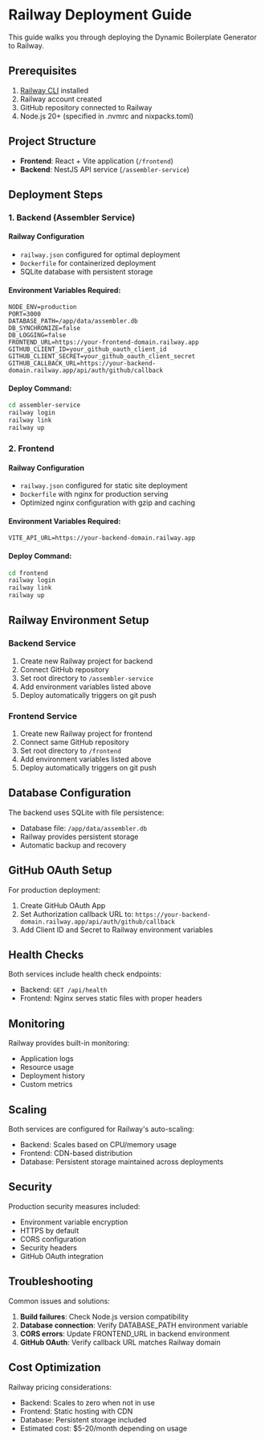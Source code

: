 # Railway Deployment Guide

This guide walks you through deploying the Dynamic Boilerplate Generator to Railway.

## Prerequisites

1. [Railway CLI](https://docs.railway.app/develop/cli) installed
2. Railway account created
3. GitHub repository connected to Railway
4. Node.js 20+ (specified in .nvmrc and nixpacks.toml)

## Project Structure

- **Frontend**: React + Vite application (`/frontend`)
- **Backend**: NestJS API service (`/assembler-service`)

## Deployment Steps

### 1. Backend (Assembler Service)

#### Railway Configuration
- `railway.json` configured for optimal deployment
- `Dockerfile` for containerized deployment
- SQLite database with persistent storage

#### Environment Variables Required:
```env
NODE_ENV=production
PORT=3000
DATABASE_PATH=/app/data/assembler.db
DB_SYNCHRONIZE=false
DB_LOGGING=false
FRONTEND_URL=https://your-frontend-domain.railway.app
GITHUB_CLIENT_ID=your_github_oauth_client_id
GITHUB_CLIENT_SECRET=your_github_oauth_client_secret
GITHUB_CALLBACK_URL=https://your-backend-domain.railway.app/api/auth/github/callback
```

#### Deploy Command:
```bash
cd assembler-service
railway login
railway link
railway up
```

### 2. Frontend

#### Railway Configuration
- `railway.json` configured for static site deployment
- `Dockerfile` with nginx for production serving
- Optimized nginx configuration with gzip and caching

#### Environment Variables Required:
```env
VITE_API_URL=https://your-backend-domain.railway.app
```

#### Deploy Command:
```bash
cd frontend
railway login
railway link
railway up
```

## Railway Environment Setup

### Backend Service
1. Create new Railway project for backend
2. Connect GitHub repository
3. Set root directory to `/assembler-service`
4. Add environment variables listed above
5. Deploy automatically triggers on git push

### Frontend Service
1. Create new Railway project for frontend
2. Connect same GitHub repository
3. Set root directory to `/frontend`
4. Add environment variables listed above
5. Deploy automatically triggers on git push

## Database Configuration

The backend uses SQLite with file persistence:
- Database file: `/app/data/assembler.db`
- Railway provides persistent storage
- Automatic backup and recovery

## GitHub OAuth Setup

For production deployment:
1. Create GitHub OAuth App
2. Set Authorization callback URL to: `https://your-backend-domain.railway.app/api/auth/github/callback`
3. Add Client ID and Secret to Railway environment variables

## Health Checks

Both services include health check endpoints:
- Backend: `GET /api/health`
- Frontend: Nginx serves static files with proper headers

## Monitoring

Railway provides built-in monitoring:
- Application logs
- Resource usage
- Deployment history
- Custom metrics

## Scaling

Both services are configured for Railway's auto-scaling:
- Backend: Scales based on CPU/memory usage
- Frontend: CDN-based distribution
- Database: Persistent storage maintained across deployments

## Security

Production security measures included:
- Environment variable encryption
- HTTPS by default
- CORS configuration
- Security headers
- GitHub OAuth integration

## Troubleshooting

Common issues and solutions:

1. **Build failures**: Check Node.js version compatibility
2. **Database connection**: Verify DATABASE_PATH environment variable
3. **CORS errors**: Update FRONTEND_URL in backend environment
4. **GitHub OAuth**: Verify callback URL matches Railway domain

## Cost Optimization

Railway pricing considerations:
- Backend: Scales to zero when not in use
- Frontend: Static hosting with CDN
- Database: Persistent storage included
- Estimated cost: $5-20/month depending on usage